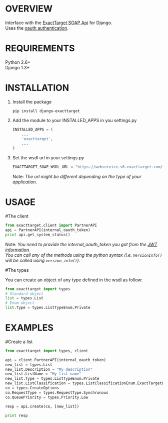 OVERVIEW
========

Interface with the [ExactTarget SOAP Api](http://help.exacttarget.com/en/technical_library/web_service_guide/working_with_soap_web_service_api/) for Django.  
Uses the [oauth authentication](https://code.exacttarget.com/devcenter/getting-started/hubexchange-apps/oauth-and-soap-api).

REQUIREMENTS
============

Python 2.6+  
Django 1.3+

INSTALLATION
============

1. Install the package

    ```shell
    pip install django-exacttarget
    ```

2. Add the module to your INSTALLED_APPS in you settings.py

    ```python
    INSTALLED_APPS = (
        ...
        'exacttarget',
        ...
    )
    ```

3. Set the wsdl url in your settings.py

    ```python
    EXACTTARGET_SOAP_WSDL_URL = "https://webservice.s6.exacttarget.com/etframework.wsdl"
    ```
    Note: _The url might be different depending on the type of your application._

USAGE
=====

#The client

```python
from exacttarget.client import PartnerAPI
api = PartnerAPI(internal_oauth_token)
print api.get_system_status()
```

Note: _You need to provide the internal\_oauth\_token you got from the [JWT information](https://code.exacttarget.com/devcenter/getting-started/hubexchange-apps).  
You can call any of the methods using the python syntax (i.e. ```VersionInfo()``` will be called using ```version_info()```)._

#The types

You can create an object of any type defined in the wsdl as follow:
```python
from exacttarget import types
# Standard object
list = types.List
# Enum object
list.Type = types.ListTypeEnum.Private
```

EXAMPLES
========

#Create a list

```python
from exacttarget import types, client

api = client.PartnerAPI(internal_oauth_token)
new_list = types.List
new_list.Description = "My description"
new_list.ListName = "My list name"
new_list.Type = types.ListTypeEnum.Private
new_list.ListClassification = types.ListClassificationEnum.ExactTargetList
co = types.CreateOptions
co.RequestType = types.RequestType.Synchronous
co.QueuePriority = types.Priority.Low

resp = api.create(co, [new_list])

print resp
```



